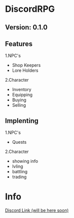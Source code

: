 DiscordRPG
==========

Version: 0.1.0
--------------
Features
--------
1.NPC's
 * Shop Keepers
 * Lore Holders

2.Character
 * Inventory
 * Equipping
 * Buying
 * Selling

Implenting
----------
1.NPC's
 * Quests

2.Character
 * showing info
 * lvling
 * battling
 * trading


Info
====
[Discord Link (will be here soon)]()
